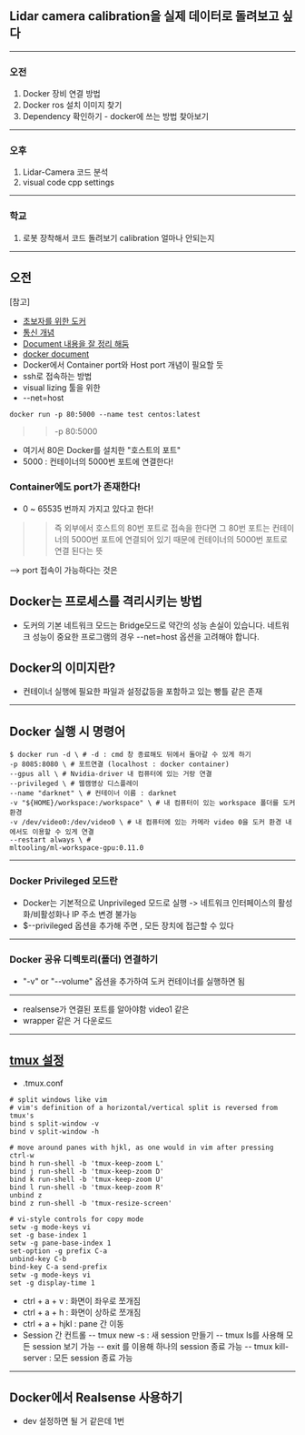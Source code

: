 
## Lidar camera calibration을 실제 데이터로 돌려보고 싶다 

--------------------------
### 오전
1. Docker 장비 연결 방법
2. Docker ros 설치 이미지 찾기 
3. Dependency 확인하기 - docker에 쓰는 방법 찾아보기
--------------------------
### 오후 
1. Lidar-Camera 코드 분석
2. visual code cpp settings
--------------------------
### 학교
1. 로봇 장착해서 코드 돌려보기 
calibration 얼마나 안되는지




-----------------------------------------------------------------------------------
## 오전
[참고]
- [초보자를 위한 도커](https://subicura.com/2017/01/19/docker-guide-for-beginners-1.html)
- [통신 개념](https://blog.naver.com/PostView.nhn?isHttpsRedirect=true&blogId=alice_k106&logNo=220278762795&redirect=Dlog&widgetTypeCall=true)
- [Document 내용을 잘 정리 해둠](https://tttsss77.tistory.com/161?category=867444)
- [docker document](https://docs.docker.com/engine/reference/run/#volume-shared-filesystems)
- Docker에서 Container port와 Host port 개념이 필요할 듯 
- ssh로 접속하는 방법
- visual lizing 툴을 위한
- --net=host
```
docker run -p 80:5000 --name test centos:latest
```
>> -p 80:5000

- 여기서 80은 Docker를 설치한 "호스트의 포트"
- 5000 : 컨테이너의 5000번 포트에 연결한다!


### Container에도 port가 존재한다!
- 0 ~ 65535 번까지 가지고 있다고 한다!

>> 즉 외부에서 호스트의 80번 포트로 접속을 한다면 그 80번 포트는 컨테이너의 5000번 포트에 연결되어 있기 때문에 컨테이너의 5000번 포트로 연결 된다는 뜻 


--> port 접속이 가능하다는 것은 




## Docker는 프로세스를 격리시키는 방법
- 도커의 기본 네트워크 모드는 Bridge모드로 약간의 성능 손실이 있습니다. 네트워크 성능이 중요한 프로그램의 경우 --net=host 옵션을 고려해야 합니다.

## Docker의 이미지란?
- 컨테이너 실행에 필요한 파일과 설정값등을 포함하고 있는 빵틀 같은 존재


--------------------------------------------------------
## Docker 실행 시 명령어
```
$ docker run -d \ # -d : cmd 창 종료해도 뒤에서 돌아갈 수 있게 하기
-p 8085:8080 \ # 포트연결 (localhost : docker container)
--gpus all \ # Nvidia-driver 내 컴퓨터에 있는 거랑 연결
--privileged \ # 웹캠영상 디스플레이
--name "darknet" \ # 컨테이너 이름 : darknet
-v "${HOME}/workspace:/workspace" \ # 내 컴퓨터이 있는 workspace 폴더를 도커 환경 
-v /dev/video0:/dev/video0 \ # 내 컴퓨터에 있는 카메라 video 0을 도커 환경 내에서도 이용할 수 있게 연결
--restart always \ #
mltooling/ml-workspace-gpu:0.11.0
```
---------------------------------------
### Docker Privileged 모드란
- Docker는 기본적으로 Unprivileged 모드로 실행 -> 네트워크 인터페이스의 활성화/비활성화나 IP 주소 변경 불가능
- $--privileged 옵션을 추가해 주면 , 모든 장치에 접근할 수 있다
------------
### Docker 공유 디렉토리(폴더) 연결하기 
- "-v" or "--volume" 옵션을 추가하여 도커 컨테이너를 실행하면 됨


-------------------------------------------------------
- realsense가 연결된 포트를 알아야함 video1 같은
- wrapper 같은 거 다운로드



-----------------------------------------------
## [tmux 설정](https://www.cv-learn.com/20210326-tmux/)
- .tmux.conf

```
# split windows like vim
# vim's definition of a horizontal/vertical split is reversed from tmux's
bind s split-window -v
bind v split-window -h

# move around panes with hjkl, as one would in vim after pressing ctrl-w
bind h run-shell -b 'tmux-keep-zoom L'
bind j run-shell -b 'tmux-keep-zoom D'
bind k run-shell -b 'tmux-keep-zoom U'
bind l run-shell -b 'tmux-keep-zoom R'
unbind z
bind z run-shell -b 'tmux-resize-screen'

# vi-style controls for copy mode
setw -g mode-keys vi
set -g base-index 1
setw -g pane-base-index 1
set-option -g prefix C-a
unbind-key C-b
bind-key C-a send-prefix
setw -g mode-keys vi
set -g display-time 1
```

- ctrl + a + v : 화면이 좌우로 쪼개짐
- ctrl + a + h : 화면이 상하로 쪼개짐
- ctrl + a + hjkl : pane 간 이동
- Session 간 컨트롤
-- tmux new -s <session name> : 새 session 만들기
-- tmux ls를 사용해 모든 session 보기 가능
-- exit 를 이용해 하나의 session 종료 가능
-- tmux kill-server : 모든 session 종료 가능


-----------------------------------------------

## Docker에서 Realsense 사용하기
- dev 설정하면 될 거 같은데 1번 


